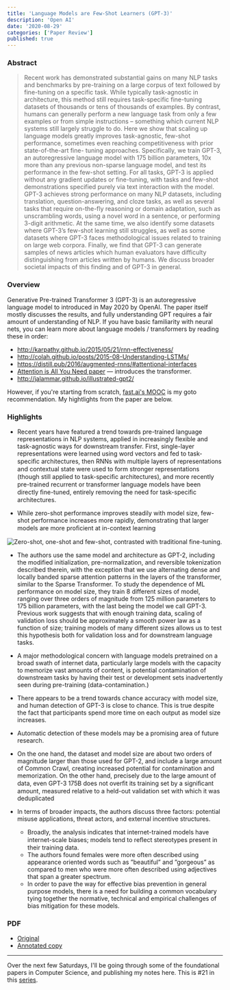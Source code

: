 ```yaml
---
title: 'Language Models are Few-Shot Learners (GPT-3)'
description: 'Open AI'
date: '2020-08-29'
categories: ['Paper Review']
published: true
---
```


### Abstract

> Recent work has demonstrated substantial gains on many NLP tasks and benchmarks by pre-training on a large corpus of text followed by fine-tuning on a specific task. While typically task-agnostic in architecture, this method still requires task-specific fine-tuning datasets of thousands or tens of thousands of examples. By contrast, humans can generally perform a new language task from only a few examples or from simple instructions – something which current NLP systems still largely struggle to do. Here we show that scaling up language models greatly improves task-agnostic, few-shot performance, sometimes even reaching competitiveness with prior state-of-the-art fine- tuning approaches. Specifically, we train GPT-3, an autoregressive language model with 175 billion parameters, 10x more than any previous non-sparse language model, and test its performance in the few-shot setting. For all tasks, GPT-3 is applied without any gradient updates or fine-tuning, with tasks and few-shot demonstrations specified purely via text interaction with the model. GPT-3 achieves strong performance on many NLP datasets, including translation, question-answering, and cloze tasks, as well as several tasks that require on-the-fly reasoning or domain adaptation, such as unscrambling words, using a novel word in a sentence, or performing 3-digit arithmetic. At the same time, we also identify some datasets where GPT-3’s few-shot learning still struggles, as well as some datasets where GPT-3 faces methodological issues related to training on large web corpora. Finally, we find that GPT-3 can generate samples of news articles which human evaluators have difficulty distinguishing from articles written by humans. We discuss broader societal impacts of this finding and of GPT-3 in general.

### Overview

Generative Pre-trained Transformer 3 (GPT-3) is an autoregressive language model to introduced in May 2020 by OpenAI. The paper itself mostly discusses the results, and fully understanding GPT requires a fair amount of understanding of NLP. If you have basic familiarity with neural nets, you can learn more about language models / transformers by reading these in order:

- <http://karpathy.github.io/2015/05/21/rnn-effectiveness/>
- <http://colah.github.io/posts/2015-08-Understanding-LSTMs/>
- <https://distill.pub/2016/augmented-rnns/#attentional-interfaces>
- [Attention is All You Need paper](https://arxiv.org/pdf/1706.03762.pdf) — introduces the transformer.
- <http://jalammar.github.io/illustrated-gpt2/>

However, if you're starting from scratch, [fast.ai's MOOC](https://course.fast.ai/) is my goto recommendation. My hightlights from the paper are below.

### Highlights

- Recent years have featured a trend towards pre-trained language representations in NLP systems, applied in increasingly flexible and task-agnostic ways for downstream transfer. First, single-layer representations were learned using word vectors and fed to task-speciﬁc architectures, then RNNs with multiple layers of representations and contextual state were used to form stronger representations (though still applied to task-speciﬁc architectures), and more recently pre-trained recurrent or transformer language models have been directly ﬁne-tuned, entirely removing the need for task-speciﬁc architectures.

- While zero-shot performance improves steadily with model size, few-shot performance increases more rapidly, demonstrating that larger models are more proﬁcient at in-context learning

![Zero-shot, one-shot and few-shot, contrasted with traditional fine-tuning.](./learning-modes.png)

- The authors use the same model and architecture as GPT-2, including the modified initialization, pre-normalization, and reversible tokenization described therein, with the exception that we use alternating dense and locally banded sparse attention patterns in the layers of the transformer, similar to the Sparse Transformer. To study the dependence of ML performance on model size, they train 8 different sizes of model, ranging over three orders of magnitude from 125 million parameters to 175 billion parameters, with the last being the model we call GPT-3. Previous work suggests that with enough training data, scaling of validation loss should be approximately a smooth power law as a function of size; training models of many different sizes allows us to test this hypothesis both for validation loss and for downstream language tasks.

- A major methodological concern with language models pretrained on a broad swath of internet data, particularly large models with the capacity to memorize vast amounts of content, is potential contamination of downstream tasks by having their test or development sets inadvertently seen during pre-training (data-contamination.)

- There appears to be a trend towards chance accuracy with model size, and human detection of GPT-3 is close to chance. This is true despite the fact that participants spend more time on each output as model size increases.

- Automatic detection of these models may be a promising area of future research.

- On the one hand, the dataset and model size are about two orders of magnitude larger than those used for GPT-2, and include a large amount of Common Crawl, creating increased potential for contamination and memorization. On the other hand, precisely due to the large amount of data, even GPT-3 175B does not overﬁt its training set by a signiﬁcant amount, measured relative to a held-out validation set with which it was deduplicated

- In terms of broader impacts, the authors discuss three factors: potential misuse applications, threat actors, and external incentive structures.

  - Broadly, the analysis indicates that internet-trained models have internet-scale biases; models tend to reﬂect stereotypes present in their training data.
  - The authors found females were more often described using appearance oriented words such as ”beautiful” and ”gorgeous” as compared to men who were more often described using adjectives that span a greater spectrum.
  - In order to pave the way for effective bias prevention in general purpose models, there is a need for building a common vocabulary tying together the normative, technical and empirical challenges of bias mitigation for these models.

### PDF

- [Original](https://arxiv.org/pdf/2005.14165.pdf)
- [Annotated copy](./gpt-3-annotated.pdf)

---

Over the next few Saturdays, I'll be going through some of the foundational papers in Computer Science, and publishing my notes here. This is #21 in this [series](https://anantjain.dev/#paper-reviews).
